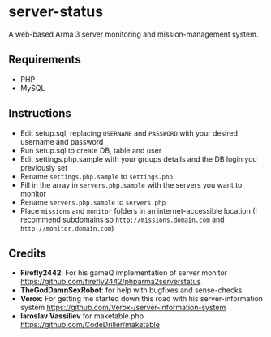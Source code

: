 # server-status

A web-based Arma 3 server monitoring and mission-management system. 

## Requirements

* PHP
* MySQL

## Instructions

* Edit setup.sql, replacing `USERNAME` and `PASSWORD` with your desired username and password 
* Run setup.sql to create DB, table and user
* Edit settings.php.sample with your groups details and the DB login you previously set
* Rename `settings.php.sample` to `settings.php`
* Fill in the array in `servers.php.sample` with the servers you want to monitor
* Rename `servers.php.sample` to `servers.php`
* Place `missions` and `monitor` folders in an internet-accessible location (I recommend subdomains so `http://missions.domain.com` and `http://monitor.domain.com`)

## Credits

* __Firefly2442__: For his gameQ implementation of server monitor https://github.com/firefly2442/phparma2serverstatus
* __TheGodDamnSexRobot__: for help with bugfixes and sense-checks
* __Verox__: For getting me started down this road with his server-information system https://github.com/Verox-/server-information-system
* __Iaroslav Vassiliev__ for maketable.php https://github.com/CodeDriller/maketable
